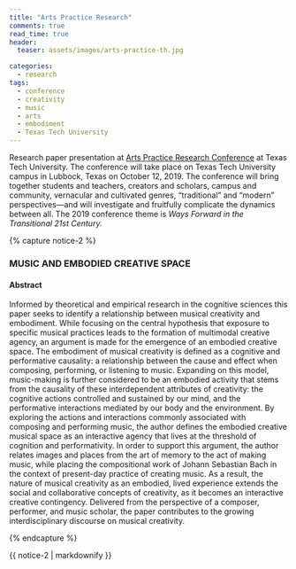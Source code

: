 ```yaml
---
title: "Arts Practice Research"
comments: true
read_time: true
header:
  teaser: assets/images/arts-practice-th.jpg

categories:
  - research
tags:
  - conference
  - creativity
  - music
  - arts
  - embodiment
  - Texas Tech University
---
```


Research paper presentation at [Arts Practice Research Conference][arts_practice_research_conference] at Texas Tech University. The conference will take place on Texas Tech University campus in Lubbock, Texas on October 12, 2019. The conference will bring together students and teachers, creators and scholars, campus and community, vernacular and cultivated genres, “traditional” and “modern” perspectives—and will investigate and fruitfully complicate the dynamics between all. The 2019 conference theme is _Ways Forward in the Transitional 21st Century._

{% capture notice-2 %}
### MUSIC AND EMBODIED CREATIVE SPACE

#### Abstract

Informed by theoretical and empirical research in the cognitive sciences this paper seeks to identify a relationship between musical creativity and embodiment. While focusing on the central hypothesis that exposure to specific musical practices leads to the formation of multimodal creative agency, an argument is made for the emergence of an embodied creative space. The embodiment of musical creativity is defined as a cognitive and performative causality: a relationship between the cause and effect when composing, performing, or listening to music. Expanding on this model, music-making is further considered to be an embodied activity that stems from the causality of these interdependent attributes of creativity: the cognitive actions controlled and sustained by our mind, and the performative interactions mediated by our body and the environment. By exploring the actions and interactions commonly associated with composing and performing music, the author defines the embodied creative musical space as an interactive agency that lives at the threshold of cognition and performativity. In order to support this argument, the author relates images and places from the art of memory to the act of making music, while placing the compositional work of Johann Sebastian Bach in the context of present-day practice of creating music. As a result, the nature of musical creativity as an embodied, lived experience extends the social and collaborative concepts of creativity, as it becomes an interactive creative contingency. Delivered from the perspective of a composer, performer, and music scholar, the paper contributes to the growing interdisciplinary discourse on musical creativity.

{% endcapture %}

<div class="notice">{{ notice-2 | markdownify }}</div>

[arts_practice_research_conference]: https://sites.google.com/view/ttuapr2019/home
